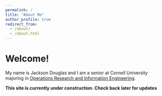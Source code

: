 ```yaml
---
permalink: /
title: "About Me"
author_profile: true
redirect_from:
  - /about/
  - /about.html
---
```


Welcome!
======
My name is Jackson Douglas and I am a senior at Cornell University majoring in [Operations Research and Information Engineering](https://www.orie.cornell.edu/orie).


**This site is currently under construction. Check back later for updates**

